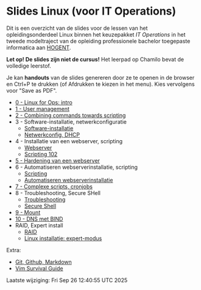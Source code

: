 # Slides Linux (voor IT Operations)

Dit is een overzicht van de slides voor de lessen van het opleidingsonderdeel Linux binnen het keuzepakket *IT Operations* in het tweede modeltraject van de opleiding professionele bachelor toegepaste informatica aan [HOGENT](https://www.hogent.be/).

**Let op! De slides zijn niet de cursus!** Het leerpad op Chamilo bevat de volledige leerstof.

Je kan **handouts** van de slides genereren door ze te openen in de browser en Ctrl+P te drukken (of Afdrukken te kiezen in het menu). Kies vervolgens voor "Save as PDF".

- [0 - Linux for Ops: intro](00-opslinux-intro.html)
- [1 - User management](01-user-mgmt.html)
- [2 - Combining commands towards scripting](02-towards-scripting.html)
- 3 - Software-installatie, netwerkconfiguratie
    - [Software-installatie](03-software-installatie.html)
    - [Netwerkconfig, DHCP](03-netwerkconfiguratie.html)
- 4 - Installatie van een webserver, scripting
    - [Webserver](04-installatie-webserver-el.html)
    - [Scripting 102](04-scripting.html)
- [5 - Hardening van een webserver](05-hardening.html)
- 6 - Automatiseren webserverinstallatie, scripting
    - [Scripting](06-scripting.html)
    - [Automatiseren webserverinstallatie](06-automatiseren.html)
- [7 - Complexe scripts, cronjobs](07-scripting-cronjobs.html)
- 8 - Troubleshooting, Secure SHell
    - [Troubleshooting](08-troubleshooting.html)
    - [Secure Shell](08-ssh.html)
- [9 - Mount](09-mount.html)
- [10 - DNS met BIND](10-bind.html)
- RAID, Expert install
    - [RAID](11-RAID.html)
    - [Linux installatie: expert-modus](11-expert-installatie.html)

Extra:

- [Git, Github, Markdown](99-git-survival-guide.html)
- [Vim Survival Guide](99-vim-survival-guide.html)

Laatste wijziging: Fri Sep 26 12:40:55 UTC 2025
